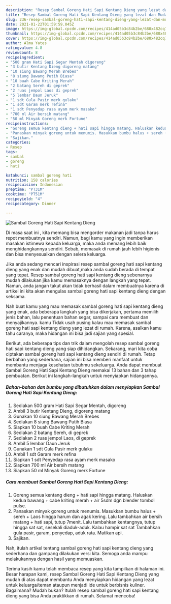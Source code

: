 ```yaml
---
description: "Resep Sambal Goreng Hati Sapi Kentang Dieng yang lezat dan Mudah Dibuat"
title: "Resep Sambal Goreng Hati Sapi Kentang Dieng yang lezat dan Mudah Dibuat"
slug: 236-resep-sambal-goreng-hati-sapi-kentang-dieng-yang-lezat-dan-mudah-dibuat
date: 2021-01-22T01:59:59.045Z
image: https://img-global.cpcdn.com/recipes/414ad05b3c84b2be/680x482cq70/sambal-goreng-hati-sapi-kentang-dieng-foto-resep-utama.jpg
thumbnail: https://img-global.cpcdn.com/recipes/414ad05b3c84b2be/680x482cq70/sambal-goreng-hati-sapi-kentang-dieng-foto-resep-utama.jpg
cover: https://img-global.cpcdn.com/recipes/414ad05b3c84b2be/680x482cq70/sambal-goreng-hati-sapi-kentang-dieng-foto-resep-utama.jpg
author: Alma Yates
ratingvalue: 4.8
reviewcount: 8
recipeingredient:
- "500 gram Hati Sapi Segar Mentah digoreng"
- "3 butir Kentang Dieng digoreng matang"
- "10 siung Bawang Merah Brebes"
- "8 siung Bawang Putih Biasa"
- "10 buah Cabe Kriting Merah"
- "2 batang Sereh di geprek"
- "2 ruas jempol Laos di geprek"
- "5 lembar Daun Jeruk"
- "1 sdt Gula Pasir merk gulaku"
- "1 sdt Garam merk refina"
- "1 sdt Penyedap rasa ayam merk masako"
- "700 ml Air bersih matang"
- "50 ml Minyak Goreng merk Fortune"
recipeinstructions:
- "Goreng semua kentang dieng + hati sapi hingga matang. Haluskan kedua bawang + cabe kriting merah + air 5sdm dgn blender tombol pulse."
- "Panaskan minyak goreng untuk menumis. Masukkan bumbu halus + sereh + Laos hingga harum dan agak kering. Lalu tambahkan air bersih matang + hati sapi, tutup 7menit. Lalu tambahkan kentangnya, tutup hingga sat sat, sesekali diaduk-aduk. Kalau hampir sat sat Tambahkan gula pasir, garam, penyedap, aduk rata. Matikan api."
- "Sajikan."
categories:
- Resep
tags:
- sambal
- goreng
- hati

katakunci: sambal goreng hati 
nutrition: 158 calories
recipecuisine: Indonesian
preptime: "PT31M"
cooktime: "PT51M"
recipeyield: "4"
recipecategory: Dinner

---
```



![Sambal Goreng Hati Sapi Kentang Dieng](https://img-global.cpcdn.com/recipes/414ad05b3c84b2be/680x482cq70/sambal-goreng-hati-sapi-kentang-dieng-foto-resep-utama.jpg)

Di masa  saat ini , kita memang bisa mengorder makanan jadi tanpa harus repot membuatnya sendiri. Namun, bagi kamu yang ingin memberikan masakan istimewa kepada keluarga, maka anda memang lebih baik menghidangkannya sendiri. Sebab, memasak di rumah jauh lebih higienis dan bisa menyesuaikan dengan selera keluarga.

Jika anda sedang mencari inspirasi resep sambal goreng hati sapi kentang dieng yang enak dan mudah dibuat,maka anda sudah berada di tempat yang tepat. Resep sambal goreng hati sapi kentang dieng  sebenarnya mudah dilakukan jika kamu memasaknya dengan langkah yang tepat. Namun, anda jangan takut akan tidak berhasil dalam membuatnya 
karena di artikel ini kita akan mengulas sambal goreng hati sapi kentang dieng dengan seksama.  



Nah buat kamu yang mau memasak sambal goreng hati sapi kentang dieng yang enak, ada beberapa langkah yang bisa dikerjakan, pertama memilih jenis bahan, lalu penentuan bahan segar, sampai cara membuat dan menyajikannya. kamu Tidak usah pusing kalau mau memasak sambal goreng hati sapi kentang dieng yang lezat di rumah. Karena, asalkan kamu  tahu caranya, maka hidangan ini bisa jadi sajian yang spesial.

Berikut, ada beberapa tips dan trik dalam mengolah resep sambal goreng hati sapi kentang dieng yang siap dihidangkan. Sekarang, mari kita coba ciptakan sambal goreng hati sapi kentang dieng sendiri di rumah. Tetap berbahan yang sederhana, sajian ini bisa memberi manfaat untuk membantu menjaga kesehatan tubuhmu sekeluarga. Anda dapat membuat Sambal Goreng Hati Sapi Kentang Dieng memakai 13 bahan dan 3 tahap pembuatan. Berikut ini langkah-langkah untuk menyiapkan hidangannya.

<!--inarticleads1-->

##### Bahan-bahan dan bumbu yang dibutuhkan dalam menyiapkan Sambal Goreng Hati Sapi Kentang Dieng:

1. Sediakan 500 gram Hati Sapi Segar Mentah, digoreng
1. Ambil 3 butir Kentang Dieng, digoreng matang
1. Gunakan 10 siung Bawang Merah Brebes
1. Sediakan 8 siung Bawang Putih Biasa
1. Siapkan 10 buah Cabe Kriting Merah
1. Sediakan 2 batang Sereh, di geprek
1. Sediakan 2 ruas jempol Laos, di geprek
1. Ambil 5 lembar Daun Jeruk
1. Gunakan 1 sdt Gula Pasir merk gulaku
1. Ambil 1 sdt Garam merk refina
1. Siapkan 1 sdt Penyedap rasa ayam merk masako
1. Siapkan 700 ml Air bersih matang
1. Siapkan 50 ml Minyak Goreng merk Fortune




<!--inarticleads2-->

##### Cara membuat Sambal Goreng Hati Sapi Kentang Dieng:

1. Goreng semua kentang dieng + hati sapi hingga matang. Haluskan kedua bawang + cabe kriting merah + air 5sdm dgn blender tombol pulse.
1. Panaskan minyak goreng untuk menumis. Masukkan bumbu halus + sereh + Laos hingga harum dan agak kering. Lalu tambahkan air bersih matang + hati sapi, tutup 7menit. Lalu tambahkan kentangnya, tutup hingga sat sat, sesekali diaduk-aduk. Kalau hampir sat sat Tambahkan gula pasir, garam, penyedap, aduk rata. Matikan api.
1. Sajikan.




Nah, itulah artikel tentang  sambal goreng hati sapi kentang dieng  yang sederhana dan gampang dilakukan versi kita. Semoga anda mampu melakukannya dengan hasil yang memuaskan. 

Terima kasih kamu telah membaca resep yang kita tampilkan di halaman ini. Besar harapan kami, resep  Sambal Goreng Hati Sapi Kentang Dieng yang mudah di atas dapat membantu Anda menyiapkan hidangan yang lezat untuk keluarga/teman ataupun menjadi ide untuk berbisnis kuliner. Bagaimana? Mudah bukan? Itulah resep sambal goreng hati sapi kentang dieng yang bisa Anda praktikkan di rumah. Selamat mencoba!


